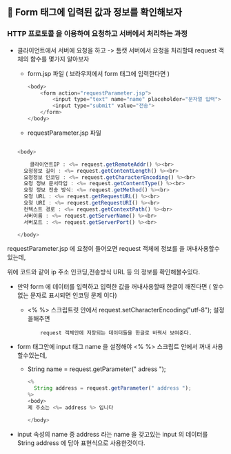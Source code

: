 ## :rocket: Form 태그에 입력된 값과 정보를 확인해보자



###	HTTP 프로토콜 을 이용하여 요청하고 서버에서 처리하는 과정

* 클라이언트에서 서버에 요청을 하고 -> 톰캣 서버에서 요청을 처리할때  request 객체의 함수를 몇가지 알아보자

  * form.jsp 파일 ( 브라우저에서 form 태그에 입력한다면  )

    ```javascript  
    <body>
    	<form action="requestParameter.jsp">
    		<input type="text" name="name" placeholder="문자열 입력">
    		<input type="submit" value="전송">
    	</form>
    </body>
    
    ```

  * requestParameter.jsp 파일 

  ```javascript
  
  <body>
  
      클라이언트IP : <%= request.getRemoteAddr() %><br>
  	요청정보 길이 : <%= request.getContentLength() %><br>
  	요청정보 인코딩 : <%= request.getCharacterEncoding() %><br>
  	요청 정보 문서타입 : <%= request.getContentType() %><br>
  	요청 정보 전송 방식: <%= request.getMethod() %><br>
  	요청 URL : <%= request.getRequestURL() %><br>
  	요청 URI : <%= request.getRequestURI() %><br>
  	컨텍스트 경로 : <%= request.getContextPath() %><br>
  	서버이름 : <%= request.getServerName() %><br>
  	서버포트 : <%= request.getServerPort() %><br>
  
  </body>
  ```

requestParameter.jsp  에 요청이 들어오면 request 객체에 정보를 을 꺼내사용할수있는데,

위에 코드와 같이 ip 주소 인코딩,전송방식 URL 등 의 정보를 확인해볼수있다.



* 만약 form 에 데이터를 입력하고 입력한 값을 꺼내사용할때 한글이 깨진다면 ( 알수없는 문자로 표시되면 인코딩 문제 이다)
  * <% %> 스크립트릿 안에서 request.setCharacterEncoding("utf-8"); 설정을해주면

 			request 객체안에 저장되는 데이터들을 한글로 바꿔서 보여준다.

* form 태그안에 input 태그 name 을 설정해야 <% %> 스크립트 안에서 꺼내 사용할수있는데,

  * String name = request.getParameter(" adress ");

    ```javascript
    <%
      String address = request.getParameter(" address ");
    %>
    <body>
    제 주소는 <%= address %> 입니다
    
    </body>
    ```

    

* input 속성의 name 중 address 라는 name 을 갖고있는 input 의 데이터를 String address 에 담아 표현식으로 사용한것이다.

